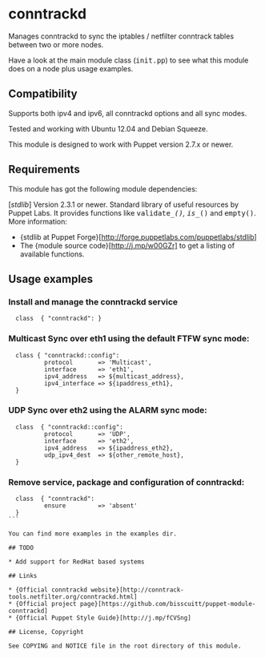 # conntrackd

Manages conntrackd to sync the iptables / netfilter conntrack tables between two or more nodes.

Have a look at the main module class (<tt>init.pp</tt>) to see what this
module does on a node plus usage examples.


## Compatibility

Supports both ipv4 and ipv6, all conntrackd options and all sync modes.

Tested and working with Ubuntu 12.04 and Debian Squeeze.

This module is designed to work with Puppet version 2.7.x or newer.


## Requirements

This module has got the following module dependencies:

[*stdlib*]
  Version 2.3.1 or newer. Standard library of useful resources by Puppet Labs.
  It provides functions like <tt>validate_*()</tt>, <tt>is_*()</tt> and
  <tt>empty()</tt>. More information:
  * {stdlib at Puppet Forge}[http://forge.puppetlabs.com/puppetlabs/stdlib]
  * The {module source code}[http://j.mp/w00GZr] to get a listing of available
    functions.

## Usage examples

### Install and manage the conntrackd service

```
  class  { "conntrackd": }
```

### Multicast Sync over eth1 using the default FTFW sync mode:

```
  class { "conntrackd::config":
          protocol       => 'Multicast',
          interface      => 'eth1',
          ipv4_address   => ${multicast_address},
          ipv4_interface => ${ipaddress_eth1},
  }
```

### UDP Sync over eth2 using the ALARM sync mode:

```
  class  { "conntrackd::config":
          protocol       => 'UDP',
          interface      => 'eth2',
          ipv4_address   => ${ipaddress_eth2},
          udp_ipv4_dest  => ${other_remote_host},
  }
```

### Remove service, package and configuration of conntrackd:

````
  class  { "conntrackd":
          ensure         => 'absent'
  }
```

You can find more examples in the examples dir.

## TODO

* Add support for RedHat based systems 

## Links

* {Official conntrackd website}[http://conntrack-tools.netfilter.org/conntrackd.html]
* {Official project page}[https://github.com/bisscuitt/puppet-module-conntrackd]
* {Official Puppet Style Guide}[http://j.mp/fCVSng]

## License, Copyright

See COPYING and NOTICE file in the root directory of this module.

